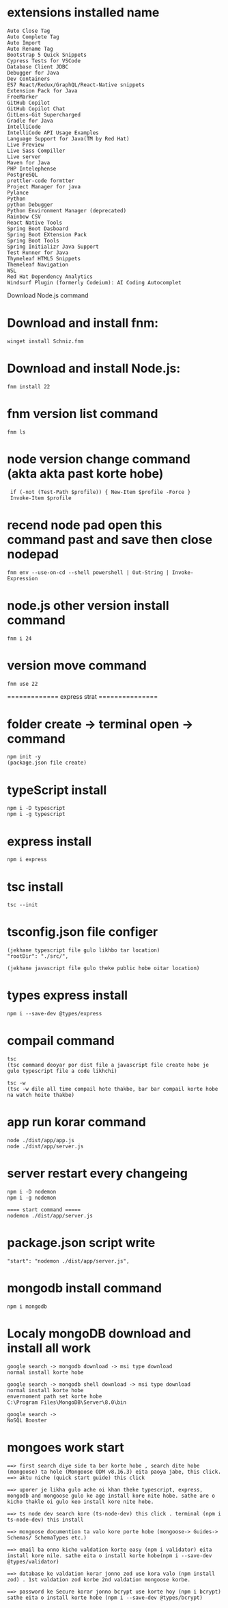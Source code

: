 # extensions installed name 
    Auto Close Tag
    Auto Complete Tag
    Auto Import
    Auto Rename Tag
    Bootstrap 5 Quick Snippets
    Cypress Tests for VSCode
    Database Client JDBC
    Debugger for Java
    Dev Containers
    ES7 React/Redux/GraphQL/React-Native snippets
    Extension Pack for Java
    FreeMarker
    GitHub Copilot
    GitHub Copilot Chat
    GitLens-Git Supercharged
    Gradle for Java
    IntelliCode
    IntelliCode API Usage Examples
    Language Support for Java(TM by Red Hat)
    Live Preview
    Live Sass Compiller
    Live server
    Maven for Java
    PHP Intelephense
    PostgreSQL
    prettler-code formtter
    Project Manager for java
    Pylance
    Python
    python Debugger
    Python Environment Manager (deprecated)
    Rainbow CSV
    React Native Tools
    Spring Boot Dasboard
    Spring Boot EXtension Pack
    Spring Boot Tools
    Spring Initializr Java Support
    Test Runner for Java
    Thymeleaf HTML5 Snippets
    Themeleaf Navigation
    WSL
    Red Hat Dependency Analytics
    Windsurf Plugin (formerly Codeium): AI Coding Autocomplet


Download Node.js command

# Download and install fnm:
    winget install Schniz.fnm

# Download and install Node.js:
    fnm install 22

# fnm version list command
    fnm ls

# node version change command (akta akta past korte hobe)
     if (-not (Test-Path $profile)) { New-Item $profile -Force }
     Invoke-Item $profile
# recend node pad open this command past and save then close nodepad
    fnm env --use-on-cd --shell powershell | Out-String | Invoke-Expression
# node.js other version install command 
    fnm i 24
# version move command 
    fnm use 22



============= express strat ===============

# folder create -> terminal open -> command 
    npm init -y
    (package.json file create)
# typeScript install
    npm i -D typescript
    npm i -g typescript

# express install 
    npm i express

# tsc install 
    tsc --init

# tsconfig.json file configer 
    (jekhane typescript file gulo likhbo tar location)
    "rootDir": "./src/", 

    (jekhane javascript file gulo theke public hobe oitar location)

# types express install
    npm i --save-dev @types/express

# compail command 
    tsc
    (tsc command deoyar por dist file a javascript file create hobe je gulo typescript file a code likhchi)

    tsc -w 
    (tsc -w dile all time compail hote thakbe, bar bar compail korte hobe na watch hoite thakbe)

# app run korar command 

    node ./dist/app/app.js
    node ./dist/app/server.js

# server restart every changeing
    npm i -D nodemon
    npm i -g nodemon 

    ==== start command ===== 
    nodemon ./dist/app/server.js

# package.json script write 
    "start": "nodemon ./dist/app/server.js",

# mongodb install command
    npm i mongodb

# Localy mongoDB download and install all work 

    google search -> mongodb download -> msi type download
    normal install korte hobe 

    google search -> mongodb shell download -> msi type download
    normal install korte hobe 
    envernoment path set korte hobe 
    C:\Program Files\MongoDB\Server\8.0\bin

    google search -> 
    NoSQL Booster 

# mongoes work start 
    ==> first search diye side ta ber korte hobe , search dite hobe (mongoose) ta hole (Mongoose ODM v8.16.3) eita paoya jabe, this click. 
    ==> aktu niche (quick start guide) this click

    ==> uporer je likha gulo ache oi khan theke typescript, express, mongodb and mongoose gulo ke age install kore nite hobe. sathe are o kicho thakle oi gulo keo install kore nite hobe. 

    ==> ts node dev search kore (ts-node-dev) this click . terminal (npm i ts-node-dev) this install

    ==> mongoose documention ta valo kore porte hobe (mongoose-> Guides-> Schemas/ SchemaTypes etc.)

    ==> email ba onno kicho valdation korte easy (npm i validator) eita install kore nile. sathe eita o install korte hobe(npm i --save-dev @types/validator)
    
    ==> database ke valdation korar jonno zod use kora valo (npm install zod) . 1st valdation zod korbe 2nd valdation mongoose korbe.

    ==> password ke Secure korar jonno bcrypt use korte hoy (npm i bcrypt) sathe eita o install korte hobe (npm i --save-dev @types/bcrypt)


    

